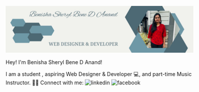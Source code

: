 ![Profile Banner](https://github.com/anandsheryl/Images-profile/blob/main/Neutral%20Modern%20Web%20Developer%20LinkedIn%20Banner%20(1).jpg?raw=true)

Hey! I'm Benisha Sheryl Bene D Anand!

I am a student , aspiring Web Designer & Developer 💻, and part-time Music Instructor. 🎵🎹 
Connect with me:
![linkedin](https://img.shields.io/badge/LinkedIn-0A66C2?style=for-the-badge&logo=LinkedIn&logoColor=white)
![facebook](https://img.shields.io/badge/Facebook-0866FF?style=for-the-badge&logo=Facebook&logoColor=white)

<!--
**anandsheryl/anandsheryl** is a ✨ _special_ ✨ repository because its `README.md` (this file) appears on your GitHub profile.

Here are some ideas to get you started:

- 🔭 I’m currently working on ...
- 🌱 I’m currently learning ...
- 👯 I’m looking to collaborate on ...
- 🤔 I’m looking for help with ...
- 💬 Ask me about ...
- 📫 How to reach me: ...
- 😄 Pronouns: ...
- ⚡ Fun fact: ...
-->
